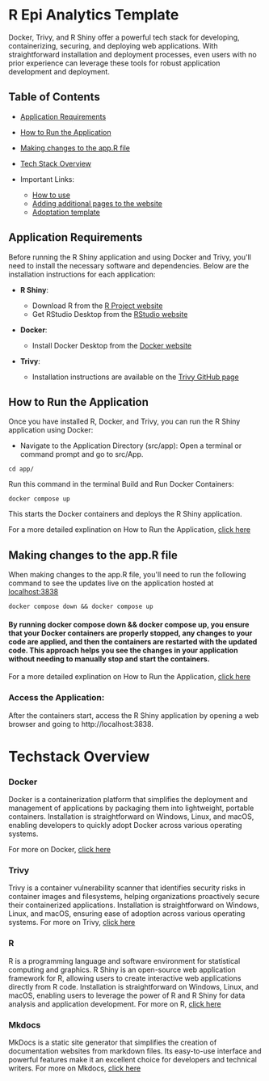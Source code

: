 # R Epi Analytics Template

Docker, Trivy, and R Shiny offer a powerful tech stack for developing, containerizing, securing, and deploying web applications. With straightforward installation and deployment processes, even users with no prior experience can leverage these tools for robust application development and deployment.

## Table of Contents

- [Application Requirements](#application-requirements)
- [How to Run the Application](#how-to-run-the-application)
- [Making changes to the app.R file](#making-changes-to-the-appr-file)
- [Tech Stack Overview](#techstack-overview)

- Important Links: 
  - [How to use](how_to/How-to-use-pages.md)
  - [Adding additional pages to the website](how_to/How-to-update-pages.md)
  - [Adoptation template](how_to/How-to-adopt-template.md)

## Application Requirements
Before running the R Shiny application and using Docker and Trivy, you'll need to install the necessary software and dependencies. Below are the installation instructions for each application:
- **R Shiny**: 
  - Download R from the [R Project website](https://www.r-project.org/)
  - Get RStudio Desktop from the [RStudio website](https://posit.co/download/rstudio-desktop/)
  
- **Docker**: 
  - Install Docker Desktop from the [Docker website](https://www.docker.com/get-started)
  
- **Trivy**:
  - Installation instructions are available on the [Trivy GitHub page](https://github.com/aquasecurity)


## How to Run the Application
Once you have installed R, Docker, and Trivy, you can run the R Shiny application using Docker:

- Navigate to the Application Directory (src/app): Open a terminal or command prompt and go to src/App.
```
cd app/
```

Run this command in the terminal Build and Run Docker Containers:

```
docker compose up
```
This starts the Docker containers and deploys the R Shiny application.

For a more detailed explination on How to Run the Application, [click here](how_to/How-to-use.md) 

## Making changes to the app.R file
When making changes to the app.R file, you'll need to run the following command to see the updates live on the application hosted at [localhost:3838](http:localhost:3838)
```
docker compose down && docker compose up
```

#### By running docker compose down && docker compose up, you ensure that your Docker containers are properly stopped, any changes to your code are applied, and then the containers are restarted with the updated code. This approach helps you see the changes in your application without needing to manually stop and start the containers.

For a more detailed explination on How to Run the Application, [click here](how_to/How-to-use.md) 
### Access the Application: 
After the containers start, access the R Shiny application by opening a web browser and going to http://localhost:3838.

# Techstack Overview

### Docker
Docker is a containerization platform that simplifies the deployment and management of applications by packaging them into lightweight, portable containers. Installation is straightforward on Windows, Linux, and macOS, enabling developers to quickly adopt Docker across various operating systems.

For more on Docker, [click here](techstack/Docker.md)

### Trivy
Trivy is a container vulnerability scanner that identifies security risks in container images and filesystems, helping organizations proactively secure their containerized applications. Installation is straightforward on Windows, Linux, and macOS, ensuring ease of adoption across various operating systems.
For more on Trivy, [click here](techstack/Trivy.md)

### R
R is a programming language and software environment for statistical computing and graphics. R Shiny is an open-source web application framework for R, allowing users to create interactive web applications directly from R code. Installation is straightforward on Windows, Linux, and macOS, enabling users to leverage the power of R and R Shiny for data analysis and application development.
For more on R, [click here](techstack/R.md)

### Mkdocs
MkDocs is a static site generator that simplifies the creation of documentation websites from markdown files. Its easy-to-use interface and powerful features make it an excellent choice for developers and technical writers.
For more on Mkdocs, [click here](techstack/Mkdocs.md)